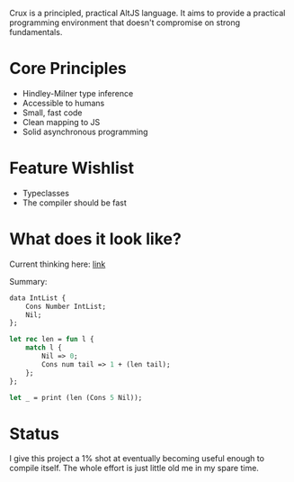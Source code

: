 
Crux is a principled, practical AltJS language.  It aims to provide a practical programming environment that doesn't compromise on strong fundamentals.

# Core Principles

* Hindley-Milner type inference
* Accessible to humans
* Small, fast code
* Clean mapping to JS
* Solid asynchronous programming

# Feature Wishlist

* Typeclasses
* The compiler should be fast

# What does it look like?

Current thinking here: [link](https://github.com/andyfriesen/Crux/wiki/Syntax-Strawman)

Summary:

```ocaml
data IntList {
    Cons Number IntList;
    Nil;
};

let rec len = fun l {
    match l {
        Nil => 0;
        Cons num tail => 1 + (len tail);
    };
};

let _ = print (len (Cons 5 Nil));
```

# Status

I give this project a 1% shot at eventually becoming useful enough to compile itself.  The whole effort is just little old me in my spare time.
